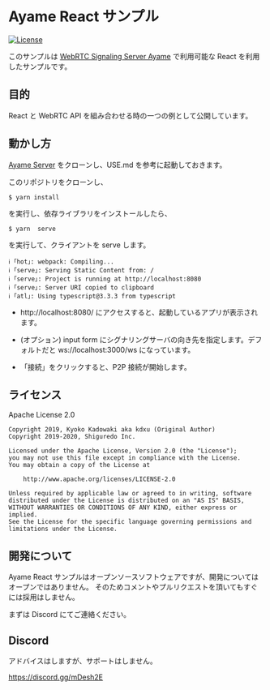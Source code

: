 # Ayame React サンプル

[![License](https://img.shields.io/badge/License-Apache%202.0-blue.svg)](https://opensource.org/licenses/Apache-2.0)

このサンプルは [WebRTC Signaling Server Ayame](https://github.com/OpenAyame/ayame) で利用可能な React を利用したサンプルです。

## 目的

React と WebRTC API を組み合わせる時の一つの例として公開しています。

## 動かし方

[Ayame Server](https://github.com/OpenAyame/ayame) をクローンし、USE.md を参考に起動しておきます。

このリポジトリをクローンし、

```
$ yarn install
```
を実行し、依存ライブラリをインストールしたら、

```
$ yarn  serve
```

を実行して、クライアントを serve します。

```
ℹ ｢hot｣: webpack: Compiling...
ℹ ｢serve｣: Serving Static Content from: /
ℹ ｢serve｣: Project is running at http://localhost:8080
ℹ ｢serve｣: Server URI copied to clipboard
ℹ ｢atl｣: Using typescript@3.3.3 from typescript
```
- http://localhost:8080/ にアクセスすると、起動しているアプリが表示されます。

- (オプション) input form にシグナリングサーバの向き先を指定します。デフォルトだと ws://localhost:3000/ws  になっています。

- 「接続」をクリックすると、P2P 接続が開始します。


## ライセンス

Apache License 2.0

```
Copyright 2019, Kyoko Kadowaki aka kdxu (Original Author)
Copyright 2019-2020, Shiguredo Inc.

Licensed under the Apache License, Version 2.0 (the "License");
you may not use this file except in compliance with the License.
You may obtain a copy of the License at

    http://www.apache.org/licenses/LICENSE-2.0

Unless required by applicable law or agreed to in writing, software
distributed under the License is distributed on an "AS IS" BASIS,
WITHOUT WARRANTIES OR CONDITIONS OF ANY KIND, either express or implied.
See the License for the specific language governing permissions and
limitations under the License.
```


## 開発について

Ayame React サンプルはオープンソースソフトウェアですが、開発についてはオープンではありません。
そのためコメントやプルリクエストを頂いてもすぐには採用はしません。

まずは Discord にてご連絡ください。

## Discord

アドバイスはしますが、サポートはしません。

https://discord.gg/mDesh2E
